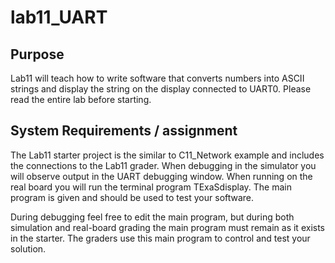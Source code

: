 # lab11_UART

## Purpose

Lab11 will teach how to write software that converts numbers into ASCII strings and display the string on the display connected to UART0. Please read the entire lab before starting.


## System Requirements / assignment

The Lab11 starter project is the similar to C11_Network example and includes the connections to the Lab11 grader. When debugging in the simulator you will observe output in the UART debugging window. When running on the real board you will run the terminal program TExaSdisplay. The main program is given and should be used to test your software.

During debugging feel free to edit the main program, but during both simulation and real-board grading the main program must remain as it exists in the starter. The graders use this main program to control and test your solution.
